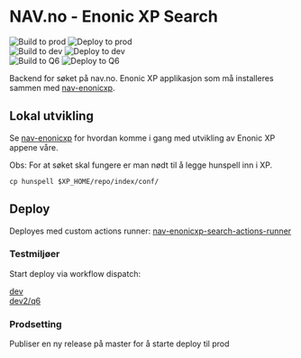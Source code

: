 # NAV.no - Enonic XP Search

![Build to prod](https://github.com/navikt/nav-enonicxp-search/workflows/Build%20to%20prod/badge.svg)
![Deploy to prod](https://github.com/navikt/nav-enonicxp-search/workflows/Deploy%20to%20prod/badge.svg) <br/>
![Build to dev](https://github.com/navikt/nav-enonicxp-search/workflows/Build%20to%20dev/badge.svg)
![Deploy to dev](https://github.com/navikt/nav-enonicxp-search/workflows/Deploy%20to%20dev/badge.svg) <br/>
![Build to Q6](https://github.com/navikt/nav-enonicxp-search/workflows/Build%20to%20Q6/badge.svg)
![Deploy to Q6](https://github.com/navikt/nav-enonicxp-search/workflows/Deploy%20to%20Q6/badge.svg)

Backend for søket på nav.no. Enonic XP applikasjon som må installeres sammen med [nav-enonicxp](https://github.com/navikt/nav-enonicxp).

## Lokal utvikling

Se [nav-enonicxp](https://github.com/navikt/nav-enonicxp) for hvordan komme i gang med utvikling av Enonic XP appene våre.

Obs: For at søket skal fungere er man nødt til å legge hunspell inn i XP.
```
cp hunspell $XP_HOME/repo/index/conf/
```

## Deploy

Deployes med custom actions runner: [nav-enonicxp-search-actions-runner](https://github.com/navikt/nav-enonicxp-search-actions-runner)

### Testmiljøer

Start deploy via workflow dispatch:

[dev](https://github.com/navikt/nav-enonicxp-search/actions/workflows/build-dev.yml) </br>
[dev2/q6](https://github.com/navikt/nav-enonicxp-search/actions/workflows/build-q6.yml)

### Prodsetting

Publiser en ny release på master for å starte deploy til prod
